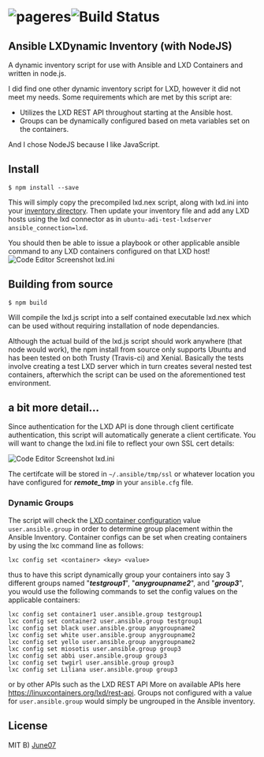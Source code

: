 # ![pageres](http://june07.github.io/image/image3408.png)![Build Status](https://img.shields.io/travis/june07/Ansible-LXDynamic-Inventory.svg)
## Ansible LXDynamic Inventory (with NodeJS)
A dynamic inventory script for use with Ansible and LXD Containers and written in node.js.

I did find one other dynamic inventory script for LXD, however it did not meet my needs.  Some requirements which are met by this script are:
* Utilizes the LXD REST API throughout starting at the Ansible host.
* Groups can be dynamically configured based on meta variables set on the containers.

And I chose NodeJS because I like JavaScript.

## Install
```
$ npm install --save
```
This will simply copy the precompiled lxd.nex script, along with lxd.ini into your [inventory directory](http://docs.ansible.com/ansible/intro_dynamic_inventory.html#using-inventory-directories-and-multiple-inventory-sources "Ansible documentation on multiple inventory sources").  Then update your inventory file and add any LXD hosts using the lxd connector as in ```ubuntu-adi-test-lxdserver ansible_connection=lxd```.

You should then be able to issue a playbook or other applicable ansible command to any LXD containers configured on that LXD host!
![Code Editor Screenshot lxd.ini](https://june07.github.io/image/ansible-dynamic-inventory-clipboard01.png)

## Building from source
```
$ npm build
```
Will compile the lxd.js script into a self contained executable lxd.nex which can be used without requiring installation of node dependancies.

Although the actual build of the lxd.js script should work anywhere (that node would work), the npm install from source only supports Ubuntu and has been tested on both Trusty (Travis-ci) and Xenial.  Basically the tests involve creating a test LXD server which in turn creates several nested test containers, afterwhich the script can be used on the aforementioned test environment.

## a bit more detail...

Since authentication for the LXD API is done through client certificate authentication, this script will automatically generate a client certificate.  You will want to change the lxd.ini file to reflect your own SSL cert details:

![Code Editor Screenshot lxd.ini](https://june07.github.io/image/dillinger.june07.com-clipboard01.jpg)

The certifcate will be stored in ```~/.ansible/tmp/ssl``` or whatever location you have configured for **_remote_tmp_** in your ```ansible.cfg``` file.

### Dynamic Groups
The script will check the [LXD container configuration](https://github.com/lxc/lxd/blob/master/doc/configuration.md) value
```user.ansible.group``` in order to determine group placement within the Ansible Inventory.  Container configs can be set when creating containers by using the lxc command line as follows:
```
lxc config set <container> <key> <value>
```
thus to have this script dynamically group your containers into say 3 different groups named "**_testgroup1_**", "**_anygroupname2_**", and "**_group3_**", you would use the following commands to set the config values on the applicable containers:
```
lxc config set container1 user.ansible.group testgroup1
lxc config set container2 user.ansible.group testgroup1
lxc config set black user.ansible.group anygroupname2
lxc config set white user.ansible.group anygroupname2
lxc config set yello user.ansible.group anygroupname2
lxc config set miosotis user.ansible.group group3
lxc config set abbi user.ansible.group group3
lxc config set twgirl user.ansible.group group3
lxc config set Liliana user.ansible.group group3
```
or by other APIs such as the LXD REST API  More on available APIs here https://linuxcontainers.org/lxd/rest-api.  Groups not configured with a value for ```user.ansible.group``` would simply be ungrouped in the Ansible inventory.



## License
MIT B) [June07](https://github.com/june07)